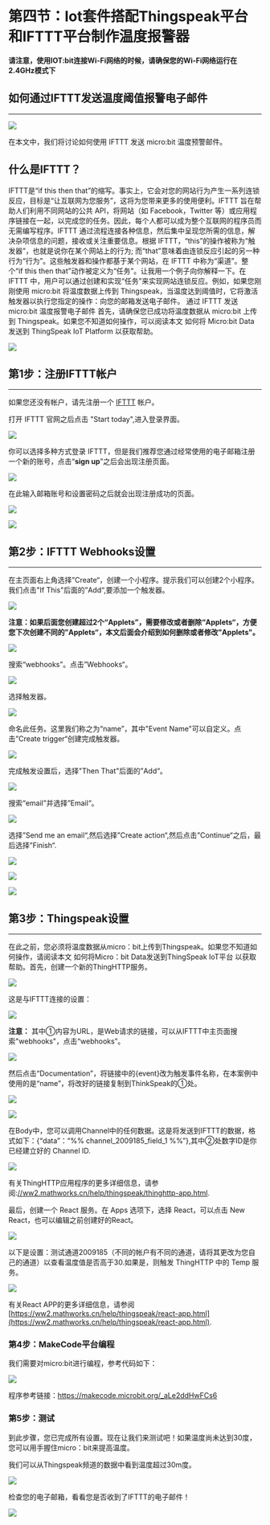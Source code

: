 ﻿---
sidebar_position: 5
---



# 第四节：Iot套件搭配Thingspeak平台和IFTTT平台制作温度报警器

**请注意，使用IOT:bit连接Wi-Fi网络的时候，请确保您的Wi-Fi网络运行在2.4GHz模式下**

## 如何通过IFTTT发送温度阈值报警电子邮件
---
![](https://wiki-media-ef.oss-cn-hongkong.aliyuncs.com//images/case_ifttt_01.jpg)



在本文中，我们将讨论如何使用 IFTTT 发送 micro:bit 温度预警邮件。

## 什么是IFTTT？ ##
IFTTT是“if this then that”的缩写。事实上，它会对您的网站行为产生一系列连锁反应，目标是“让互联网为您服务”，这将为您带来更多的使用便利。IFTTT 旨在帮助人们利用不同网站的公共 API，将网站（如 Facebook，Twitter 等）或应用程序链接在一起，以完成您的任务。因此，每个人都可以成为整个互联网的程序员而无需编写程序。IFTTT 通过流程连接各种信息，然后集中呈现您所需的信息，解决杂项信息的问题，接收或关注重要信息。根据 IFTTT，“this”的操作被称为“触发器”，也就是说你在某个网站上的行为; 而“that”意味着由连锁反应引起的另一种行为“行为”。这些触发器和操作都基于某个网站，在 IFTTT 中称为“渠道”。整个“if this then that”动作被定义为“任务”。让我用一个例子向你解释一下。在 IFTTT 中，用户可以通过创建和实现“任务”来实现网站连锁反应。例如，如果您刚刚使用 micro:bit 将温度数据上传到 Thingspeak，当温度达到阈值时，它将激活触发器以执行您指定的操作：向您的邮箱发送电子邮件。
通过 IFTTT 发送 micro:bit 温度报警电子邮件
首先，请确保您已成功将温度数据从 micro:bit 上传到 Thingspeak。如果您不知道如何操作，可以阅读本文 如何将 Micro:bit Data 发送到 ThingSpeak IoT Platform 以获取帮助。

![](https://wiki-media-ef.oss-cn-hongkong.aliyuncs.com//images/case_ifttt_02.png)

## 第1步：注册IFTTT帐户
---
如果您还没有帐户，请先注册一个 [IFTTT](https://ifttt.com/) 帐户。 

打开 IFTTT 官网之后点击 "Start today",进入登录界面。

![](https://wiki-media-ef.oss-cn-hongkong.aliyuncs.com//images/case_ifttt_03.png)

你可以选择多种方式登录 IFTTT，但是我们推荐您通过经常使用的电子邮箱注册一个新的账号，点击“**sign up**”之后会出现注册页面。

![](https://wiki-media-ef.oss-cn-hongkong.aliyuncs.com//images/case_ifttt_03_1.png)

在此输入邮箱账号和设置密码之后就会出现注册成功的页面。

![](https://wiki-media-ef.oss-cn-hongkong.aliyuncs.com//images/case_ifttt_03_2.png)



![](https://wiki-media-ef.oss-cn-hongkong.aliyuncs.com//images/case_ifttt_03_3.png)

## 第2步：IFTTT Webhooks设置
---
在主页面右上角选择”Create“，创建一个小程序。提示我们可以创建2个小程序。我们点击"If This"后面的”Add“,要添加一个触发器。

![](https://wiki-media-ef.oss-cn-hongkong.aliyuncs.com//images/case_ifttt_04.png)

**注意：如果后面您创建超过2个“Applets”，需要修改或者删除“Applets“，方便您下次创建不同的”Applets“，本文后面会介绍到如何删除或者修改"Applets"。**



![](https://wiki-media-ef.oss-cn-hongkong.aliyuncs.com//images/case_ifttt_05_1.png)

搜索“webhooks”。点击”Webhooks“。

![](https://wiki-media-ef.oss-cn-hongkong.aliyuncs.com//images/case_ifttt_06.png)

选择触发器。

![](https://wiki-media-ef.oss-cn-hongkong.aliyuncs.com//images/case_ifttt_07.png)

命名此任务。这里我们称之为“name”，其中"Event Name"可以自定义。点击”Create trigger“创建完成触发器。

![](https://wiki-media-ef.oss-cn-hongkong.aliyuncs.com//images/case_ifttt_08.png)

完成触发设置后，选择"Then That"后面的”Add“。

![](https://wiki-media-ef.oss-cn-hongkong.aliyuncs.com//images/case_ifttt_09.png)

搜索“email”并选择”Email“。

![](https://wiki-media-ef.oss-cn-hongkong.aliyuncs.com//images/case_ifttt_10.png)



选择”Send me an email“,然后选择”Create action“,然后点击”Continue“之后，最后选择”Finish“.

![](https://wiki-media-ef.oss-cn-hongkong.aliyuncs.com//images/case_ifttt_10_1.png)

![](https://wiki-media-ef.oss-cn-hongkong.aliyuncs.com//images/case_ifttt_10_2.png)

![](https://wiki-media-ef.oss-cn-hongkong.aliyuncs.com//images/case_ifttt_10_3.png)

## 第3步：Thingspeak设置
---
在此之前，您必须将温度数据从micro：bit上传到Thingspeak。如果您不知道如何操作，请阅读本文 如何将Micro：bit Data发送到ThingSpeak IoT平台 以获取帮助。首先，创建一个新的ThingHTTP服务。

![](https://wiki-media-ef.oss-cn-hongkong.aliyuncs.com//images/case_ifttt_15.png)

这是与IFTTT连接的设置：

 ![](https://wiki-media-ef.oss-cn-hongkong.aliyuncs.com//images/case_ifttt_16.png)

**注意：**
其中①内容为URL，是Web请求的链接，可以从IFTTT中主页面搜索"webhooks"，点击“webhooks”。

![](https://wiki-media-ef.oss-cn-hongkong.aliyuncs.com//images/case_ifttt_06.png)



然后点击“Documentation”，将链接中的{event}改为触发事件名称，在本案例中使用的是“name”，将改好的链接复制到ThinkSpeak的①处。

![](https://wiki-media-ef.oss-cn-hongkong.aliyuncs.com//images/case_ifttt_16_1.png)

![](https://wiki-media-ef.oss-cn-hongkong.aliyuncs.com//images/case_ifttt_16_2.png)

在Body中，您可以调用Channel中的任何数据。这是将发送到IFTTT的数据，格式如下：{“data”：“%% channel_2009185_field_1 %%”},其中②处数字ID是你已经建立好的 Channel ID.

![](https://wiki-media-ef.oss-cn-hongkong.aliyuncs.com//images/case_ifttt_16_3.png)

有关ThingHTTP应用程序的更多详细信息，请参阅:[//ww2.mathworks.cn/help/thingspeak/thinghttp-app.html](https://ww2.mathworks.cn/help/thingspeak/thinghttp-app.html). 

最后，创建一个 React 服务。在 Apps 选项下，选择 React，可以点击 New React，也可以编辑之前创建好的React。

 ![](https://wiki-media-ef.oss-cn-hongkong.aliyuncs.com//images/case_ifttt_17.png)



以下是设置：测试通道2009185（不同的帐户有不同的通道，请将其更改为您自己的通道）以查看温度值是否高于30.如果是，则触发 ThingHTTP 中的 Temp 服务。

 ![](https://wiki-media-ef.oss-cn-hongkong.aliyuncs.com//images/case_ifttt_18.png)

有关React APP的更多详细信息，请参阅 [https://ww2.mathworks.cn/help/thingspeak/react-app.html](https://ww2.mathworks.cn/help/thingspeak/react-app.html).

### 第4步：MakeCode平台编程

我们需要对micro:bit进行编程，参考代码如下：

![](https://wiki-media-ef.oss-cn-hongkong.aliyuncs.com//images/case_ifttt_18_1.png)

程序参考链接：https://makecode.microbit.org/_aLe2ddHwFCs6

### 第5步：测试
到此步骤，您已完成所有设置。现在让我们来测试吧！如果温度尚未达到30度，您可以用手握住micro：bit来提高温度。

我们可以从Thingspeak频道的数据中看到温度超过30m度。

 ![](https://wiki-media-ef.oss-cn-hongkong.aliyuncs.com//images/case_ifttt_19.png)

检查您的电子邮箱，看看您是否收到了IFTTT的电子邮件！

 ![](https://wiki-media-ef.oss-cn-hongkong.aliyuncs.com//images/case_ifttt_20.png)
